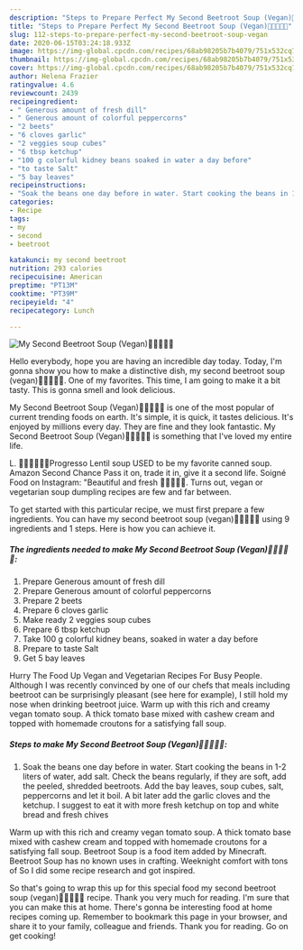 ```yaml
---
description: "Steps to Prepare Perfect My Second Beetroot Soup (Vegan)🍅🍅🍅🍅🍅"
title: "Steps to Prepare Perfect My Second Beetroot Soup (Vegan)🍅🍅🍅🍅🍅"
slug: 112-steps-to-prepare-perfect-my-second-beetroot-soup-vegan
date: 2020-06-15T03:24:18.933Z
image: https://img-global.cpcdn.com/recipes/68ab98205b7b4079/751x532cq70/my-second-beetroot-soup-vegan🍅🍅🍅🍅🍅-recipe-main-photo.jpg
thumbnail: https://img-global.cpcdn.com/recipes/68ab98205b7b4079/751x532cq70/my-second-beetroot-soup-vegan🍅🍅🍅🍅🍅-recipe-main-photo.jpg
cover: https://img-global.cpcdn.com/recipes/68ab98205b7b4079/751x532cq70/my-second-beetroot-soup-vegan🍅🍅🍅🍅🍅-recipe-main-photo.jpg
author: Helena Frazier
ratingvalue: 4.6
reviewcount: 2439
recipeingredient:
- " Generous amount of fresh dill"
- " Generous amount of colorful peppercorns"
- "2 beets"
- "6 cloves garlic"
- "2 veggies soup cubes"
- "6 tbsp ketchup"
- "100 g colorful kidney beans soaked in water a day before"
- "to taste Salt"
- "5 bay leaves"
recipeinstructions:
- "Soak the beans one day before in water. Start cooking the beans in 1-2 liters of water, add salt. Check the beans regularly, if they are soft, add the peeled, shredded beetroots. Add the bay leaves, soup cubes, salt, peppercorns and let it boil. A bit later add the garlic cloves and the ketchup. I suggest to eat it with more fresh ketchup on top and white bread and fresh chives"
categories:
- Recipe
tags:
- my
- second
- beetroot

katakunci: my second beetroot 
nutrition: 293 calories
recipecuisine: American
preptime: "PT13M"
cooktime: "PT39M"
recipeyield: "4"
recipecategory: Lunch

---
```



![My Second Beetroot Soup (Vegan)🍅🍅🍅🍅🍅](https://img-global.cpcdn.com/recipes/68ab98205b7b4079/751x532cq70/my-second-beetroot-soup-vegan🍅🍅🍅🍅🍅-recipe-main-photo.jpg)

Hello everybody, hope you are having an incredible day today. Today, I'm gonna show you how to make a distinctive dish, my second beetroot soup (vegan)🍅🍅🍅🍅🍅. One of my favorites. This time, I am going to make it a bit tasty. This is gonna smell and look delicious.

My Second Beetroot Soup (Vegan)🍅🍅🍅🍅🍅 is one of the most popular of current trending foods on earth. It's simple, it is quick, it tastes delicious. It's enjoyed by millions every day. They are fine and they look fantastic. My Second Beetroot Soup (Vegan)🍅🍅🍅🍅🍅 is something that I've loved my entire life.

L. 🍅🍅🍅🍅🍅🍅Progresso Lentil soup USED to be my favorite canned soup. Amazon Second Chance Pass it on, trade it in, give it a second life. Soigné Food on Instagram: &#34;Beautiful and fresh 🍅🌸🍅🌸🍅. Turns out, vegan or vegetarian soup dumpling recipes are few and far between.


To get started with this particular recipe, we must first prepare a few ingredients. You can have my second beetroot soup (vegan)🍅🍅🍅🍅🍅 using 9 ingredients and 1 steps. Here is how you can achieve it.

<!--inarticleads1-->

##### The ingredients needed to make My Second Beetroot Soup (Vegan)🍅🍅🍅🍅🍅:

1. Prepare  Generous amount of fresh dill
1. Prepare  Generous amount of colorful peppercorns
1. Prepare 2 beets
1. Prepare 6 cloves garlic
1. Make ready 2 veggies soup cubes
1. Prepare 6 tbsp ketchup
1. Take 100 g colorful kidney beans, soaked in water a day before
1. Prepare to taste Salt
1. Get 5 bay leaves


Hurry The Food Up Vegan and Vegetarian Recipes For Busy People. Although I was recently convinced by one of our chefs that meals including beetroot can be surprisingly pleasant (see here for example), I still hold my nose when drinking beetroot juice. Warm up with this rich and creamy vegan tomato soup. A thick tomato base mixed with cashew cream and topped with homemade croutons for a satisfying fall soup. 

<!--inarticleads2-->

##### Steps to make My Second Beetroot Soup (Vegan)🍅🍅🍅🍅🍅:

1. Soak the beans one day before in water. Start cooking the beans in 1-2 liters of water, add salt. Check the beans regularly, if they are soft, add the peeled, shredded beetroots. Add the bay leaves, soup cubes, salt, peppercorns and let it boil. A bit later add the garlic cloves and the ketchup. I suggest to eat it with more fresh ketchup on top and white bread and fresh chives


Warm up with this rich and creamy vegan tomato soup. A thick tomato base mixed with cashew cream and topped with homemade croutons for a satisfying fall soup. Beetroot Soup is a food item added by Minecraft. Beetroot Soup has no known uses in crafting. Weeknight comfort with tons of So I did some recipe research and got inspired. 

So that's going to wrap this up for this special food my second beetroot soup (vegan)🍅🍅🍅🍅🍅 recipe. Thank you very much for reading. I'm sure that you can make this at home. There's gonna be interesting food at home recipes coming up. Remember to bookmark this page in your browser, and share it to your family, colleague and friends. Thank you for reading. Go on get cooking!
